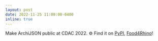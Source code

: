 ```yaml
---
layout: post
date: 2022-11-25 11:00:00-0400
inline: true
---
```


Make ArchiJSON public at CDAC 2022. ⚙️ Find it on [PyPI](https://pypi.org/project/archijson/), [Food4Rhino](https://www.food4rhino.com/en/app/archijson)!
